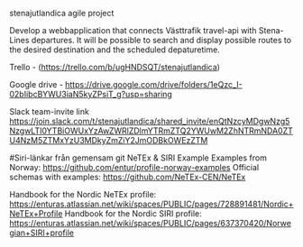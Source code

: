 stenajutlandica
agile project

Develop a webbapplication that connects Västtrafik travel-api with Stena-Lines departures. It will be possible to search and display possible routes to the desired destination and the scheduled depaturetime.

Trello - (https://trello.com/b/ugHNDSQT/stenajutlandica)

Google drive - https://drive.google.com/drive/folders/1eQzc_I-02bIibcBYWU3iaN5kyZPsiT_g?usp=sharing

Slack team-invite link https://join.slack.com/t/stenajutlandica/shared_invite/enQtNzcyMDgwNzg5NzgwLTI0YTBiOWUxYzAwZWRlZDlmYTRmZTQ2YWUwM2ZhNTRmNDA0ZTU4NzM5ZTMxYzU3MDkyZmZiY2JmODBkOWEzZTM


#Siri-länkar från gemensam git
  NeTEx & SIRI Example
  Examples from Norway:
  https://github.com/entur/profile-norway-examples
  Official schemas with examples:
  https://github.com/NeTEx-CEN/NeTEx

  Handbook for the Nordic NeTEx profile:
  https://enturas.atlassian.net/wiki/spaces/PUBLIC/pages/728891481/Nordic+NeTEx+Profile
  Handbook for the Nordic SIRI profile:
  https://enturas.atlassian.net/wiki/spaces/PUBLIC/pages/637370420/Norwegian+SIRI+profile
